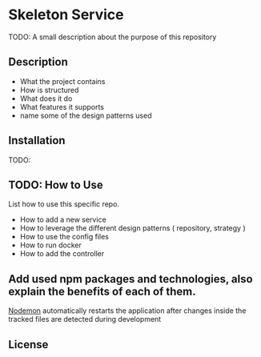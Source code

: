 # Skeleton Service
TODO: A small description about the purpose of this repository

## Description 
- What the project contains
- How is structured
- What does it do 
- What features it supports
- name some of the design patterns used

## Installation

TODO: 

## TODO: How to Use
List how to use this specific repo. 
- How to add a new service
- How to leverage the different design patterns ( repository, strategy )
- How to use the config files
- How to run docker
- How to add the controller

## Add used npm packages and technologies, also explain the benefits of each of them.

[Nodemon](https://www.npmjs.com/package/nodemon) automatically restarts the application after changes inside the tracked files are detected during development


## License 